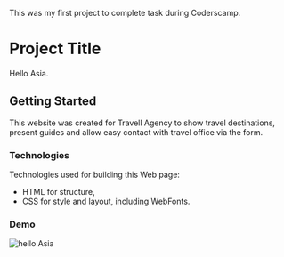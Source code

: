 
This was my first project to complete task during Coderscamp.

# Project Title

Hello Asia.

## Getting Started

This website was created for Travell Agency to show travel destinations, present guides and allow easy contact with travel office via the form.  

### Technologies

Technologies used for building this Web page: 
- HTML for structure, 
- CSS for style and layout, including WebFonts.

### Demo

![hello Asia](demo/demo.gif)
